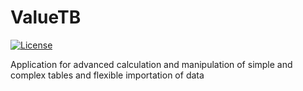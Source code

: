 # ValueTB

[![License](https://img.shields.io/badge/License-Apache%20License-brightgreen)](https://github.com/Pomidorka1234/ValueTB/blob/master/LICENSE)

Application for advanced calculation and manipulation of simple and complex tables and flexible importation of data

